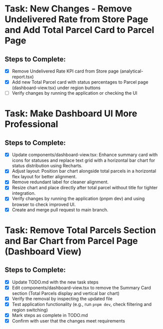 # Task: New Changes - Remove Undelivered Rate from Store Page and Add Total Parcel Card to Parcel Page

## Steps to Complete:
- [x] Remove Undelivered Rate KPI card from Store page (analytical-report.tsx)
- [x] Add new Total Parcel card with status percentages to Parcel page (dashboard-view.tsx) under region buttons
- [ ] Verify changes by running the application or checking the UI

# Task: Make Dashboard UI More Professional

## Steps to Complete:
- [x] Update components/dashboard-view.tsx: Enhance summary card with icons for statuses and replace text grid with a horizontal bar chart for status distribution using Recharts.
- [x] Adjust layout: Position bar chart alongside total parcels in a horizontal flex layout for better alignment.
- [x] Remove redundant label for cleaner alignment.
- [x] Resize chart and place directly after total parcel without title for tighter integration.
- [x] Verify changes by running the application (pnpm dev) and using browser to check improved UI.
- [x] Create and merge pull request to main branch.

# Task: Remove Total Parcels Section and Bar Chart from Parcel Page (Dashboard View)

## Steps to Complete:
- [x] Update TODO.md with the new task steps
- [x] Edit components/dashboard-view.tsx to remove the Summary Card section (Total Parcels display and vertical bar chart)
- [x] Verify the removal by inspecting the updated file
- [x] Test application functionality (e.g., run `pnpm dev`, check filtering and region switching)
- [x] Mark steps as complete in TODO.md
- [x] Confirm with user that the changes meet requirements
